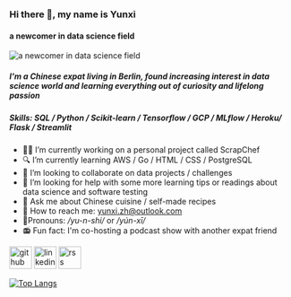 ### Hi there 👋, my name is Yunxi
#### a newcomer in data science field
![a newcomer in data science field](https://tinyurl.com/y4yuumyx)

##### I'm a Chinese expat living in Berlin, found increasing interest in data science world and learning everything out of curiosity and lifelong passion

##### Skills: SQL / Python / Scikit-learn / Tensorflow / GCP / MLflow / Heroku/ Flask / Streamlit

- :cook: I’m currently working on a personal project called ScrapChef 
- :mag: I’m currently learning AWS / Go / HTML / CSS / PostgreSQL
- 👯 I’m looking to collaborate on data projects / challenges 
- :dart: I’m looking for help with some more learning tips or readings about data science and software testing 
- 💬 Ask me about Chinese cuisine / self-made recipes 
- :email: How to reach me: yunxi.zh@outlook.com 
- :speak_no_evil:Pronouns: */yu-n-shi/* or */yún-xī/* 
- :radio: Fun fact: I'm co-hosting a podcast show with another expat friend 


[<img src='https://cdn.jsdelivr.net/npm/simple-icons@3.0.1/icons/github.svg' alt='github' height='40'>](https://github.com/izzyunxi)  [<img src='https://cdn.jsdelivr.net/npm/simple-icons@3.0.1/icons/linkedin.svg' alt='linkedin' height='40'>](https://www.linkedin.com/in/yunxi-zhang/)  [<img src='https://cdn.jsdelivr.net/npm/simple-icons@3.0.1/icons/rss.svg' alt='rss' height='40'>](https://linktr.ee/wdwdn)  

[![Top Langs](https://github-readme-stats.vercel.app/api/top-langs/?username=izzyunxi)](https://github.com/anuraghazra/github-readme-stats)
